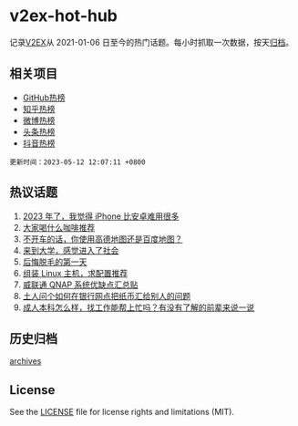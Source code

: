 # v2ex-hot-hub

 记录[V2EX](https://www.v2ex.com/)从 2021-01-06 日至今的热门话题。每小时抓取一次数据，按天[归档](archives)。
 
 ## 相关项目

- [GitHub热榜](https://github.com/snaildev/github-hot-hub)
- [知乎热榜](https://github.com/snaildev/zhihu-hot-hub)
- [微博热榜](https://github.com/snaildev/weibo-hot-hub)
- [头条热榜](https://github.com/snaildev/toutiao-hot-hub)
- [抖音热榜](https://github.com/snaildev/douyin-hot-hub)


 `更新时间：2023-05-12 12:07:11 +0800`

## 热议话题

1. [2023 年了，我觉得 iPhone 比安卓难用很多](https://www.v2ex.com/t/939263)
1. [大家喝什么咖啡推荐](https://www.v2ex.com/t/939378)
1. [不开车的话，你使用高德地图还是百度地图？](https://www.v2ex.com/t/939401)
1. [来到大学，感觉进入了社会](https://www.v2ex.com/t/939343)
1. [后悔脱毛的第一天](https://www.v2ex.com/t/939213)
1. [组装 Linux 主机，求配置推荐](https://www.v2ex.com/t/939353)
1. [威联通 QNAP 系统优缺点汇总贴](https://www.v2ex.com/t/939371)
1. [土人问个如何在银行网点把纸币汇给别人的问题](https://www.v2ex.com/t/939288)
1. [成人本科怎么样，找工作能帮上忙吗？有没有了解的前辈来说一说](https://www.v2ex.com/t/939334)

## 历史归档

[archives](archives)

## License

See the [LICENSE](LICENSE) file for license rights and limitations (MIT).
